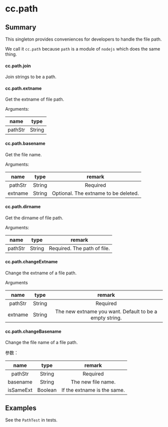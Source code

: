 # cc.path

## Summary

This singleton provides conveniences for developers to handle the file path.

We call it `cc.path` because `path` is a module of `nodejs` which does the same thing.

#### cc.path.join

Join strings to be a path.

#### cc.path.extname

Get the extname of file path.

Arguments:

|   name   |  type   |
|:--------:|:-------:|
|pathStr|String|



#### cc.path.basename

Get the file name.

Arguments:

|   name   |  type   |  remark |
|:--------:|:-------:|:-------:|
|pathStr|String|Required|
|extname|String|Optional. The extname to be deleted.|


#### cc.path.dirname

Get the dirname of file path.

Arguments:

|   name   |  type   |  remark |
|:--------:|:-------:|:-------:|
|pathStr|String|Required. The path of file.|


#### cc.path.changeExtname

Change the extname of a file path.

Arguments

|   name   |  type   |  remark |
|:--------:|:-------:|:-------:|
|pathStr|String|Required|
|extname|String|The new extname you want. Default to be a empty string.|


#### cc.path.changeBasename

Change the file name of a file path.

参数：

|   name   |  type   |  remark |
|:--------:|:-------:|:-------:|
|pathStr|String|Required|
|basename|String|The new file name.|
|isSameExt|Boolean|If the extname is the same.|


## Examples

See the `PathTest` in tests.
